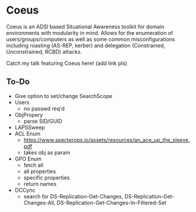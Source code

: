 # Coeus

Coeus is an ADSI based Situational Awareness toolkit for domain environments with modularity in mind. Allows for the enumeration of users/groups/computers as well as some common misconfigurations including roasting (AS-REP, kerber) and delegation (Constrained, Unconstrained, RCBD) attacks.

Catch my talk featuring Coeus here! (add link pls)

## To-Do
* Give option to set/change SearchScope 
* Users
  * no passwd req'd 
* ObjPropery
  * parse SID/GUID
* LAPSSweep
* ACL Enum
  * https://www.specterops.io/assets/resources/an_ace_up_the_sleeve.pdf 
  * takes obj as param 
* GPO Enum
  * fetch all
  * all properties
  * specific properties
  * return names     
* DCCync
  * search for DS-Replication-Get-Changes, DS-Replication-Get-Changes-All, DS-Replication-Get-Changes-In-Filtered-Set  
